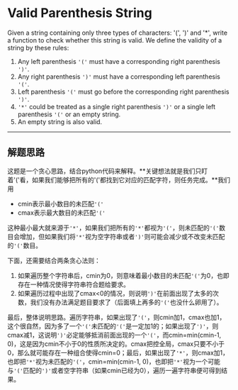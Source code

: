 # Valid Parenthesis String #

 Given a string containing only three types of characters: '(', ')' and '*', write a function to check whether this string is valid. We define the validity of a string by these rules:

1. Any left parenthesis `'('` must have a corresponding right parenthesis `')'`.
2. Any right parenthesis `')'` must have a corresponding left parenthesis `'('`.
3. Left parenthesis `'('` must go before the corresponding right parenthesis `')'`.
4. `'*'` could be treated as a single right parenthesis `')'` or a single left parenthesis `'('` or an empty string.
5. An empty string is also valid.

---

## 解题思路 ##
这题是一个贪心思路，结合python代码来解释。**关键想法就是我们只盯着'('看，如果我们能够把所有的'('都找到它对应的匹配字符，则任务完成。**我们用
- cmin表示最小数目的未匹配`'('`
- cmax表示最大数目的未匹配`'('`

这种最小最大就来源于`'*'`，如果我们把所有的`'*'`都视为`'('`，则未匹配的`'('`数目会增加，但如果我们将`'*'`视为空字符串或者`')'`则可能会减少或不改变未匹配的`'('`数目。

下面，还需要结合两条贪心法则：
1. 如果遍历整个字符串后，cmin为0，则意味着最小数目的未匹配`'('`为0，也即存在一种情况使得字符串符合题给要求。
2. 如果遍历过程中出现了cmax<0的情况，则说明`')'`在前面出现了太多的次数，我们没有办法满足题目要求了（后面填上再多的`'('`也没什么卵用了）。

最后，整体说明思路。遍历字符串，如果出现了`'('`，则cmin加1，cmax也加1，这个很自然，因为多了一个`'('`未匹配的`'('`是一定加1的；如果出现了`')'`，则cmax减1，这说明`')'`必定能够抵消前面出现的一个`'('`，而cmin=min(cmin-1, 0)，这是因为cmin不小于0的性质所决定的。cmax把控全局，cmax只要不小于0，那么就可能存在一种组合使得cmin=0；最后，如果出现了`'*'`，则cmax加1，也即把`'*'`视为未匹配的`'('`，cmin=min(cmin-1, 0)，也即把`'*'`视为一个可能与`'('`匹配的`')'`或者空字符串（如果cmin已经为0），遍历一遍字符串便可得到结果。